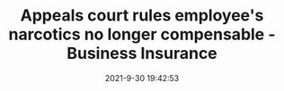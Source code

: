 ---
"title": "Appeals court rules employee's narcotics no longer compensable - Business Insurance"
"date": "2021-9-30 19:42:53"
"feed_name": "GOOGLENEWSINDUSTRIAL"
"feed_website": "https://news.google.com/search?q=industrial%2Bincident&hl=en-US&gl=US&ceid=US:en"
"feed_rss": "https://news.google.com/rss/search?q=industrial%2Bincident&hl=en-US&gl=US&ceid=US:en"
"link": "http://www.businessinsurance.com/article/20210930/NEWS08/912344919/Appeals-court-rules-Allen-Family-Food-employee%E2%80%99s-narcotics-no-longer-compensable"
"source": "{'href': 'http://www.businessinsurance.com', 'title': 'Business Insurance'}"
"file": "_posts/2021-1-1-127196b65346cc55f7ee36d6e5fdcb752276a809.md"
"accident": "0"
"drilling": "0"
"dead": "0"
"injured": "0"
"arrested": "0"
"where": "unknown site"
"causes": "unknown"
"place": "unknown place"
---